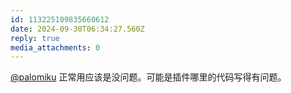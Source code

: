 ```yaml
---
id: 113225109835660612
date: 2024-09-30T06:34:27.560Z
reply: true
media_attachments: 0
---
```


[@palomiku](https://social.sotkg.com/@palomiku) 正常用应该是没问题。可能是插件哪里的代码写得有问题。

